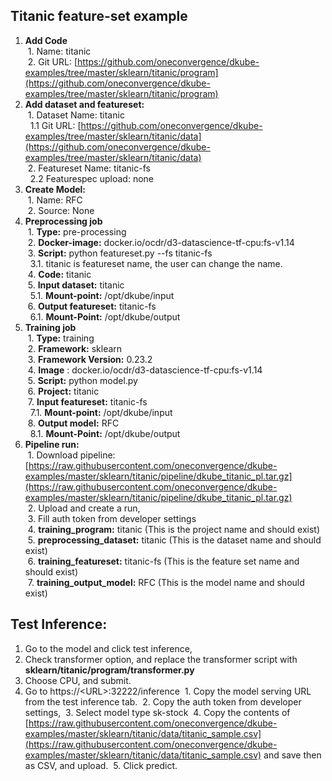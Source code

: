 ## **Titanic feature-set example**



1. **Add Code** \
&nbsp;1. Name: titanic \
&nbsp;2. Git URL: [https://github.com/oneconvergence/dkube-examples/tree/master/sklearn/titanic/program](https://github.com/oneconvergence/dkube-examples/tree/master/sklearn/titanic/program) 
2. **Add dataset and featureset:** \
&nbsp;1. Dataset Name: titanic \
&nbsp;&nbsp;1.1 Git URL: [https://github.com/oneconvergence/dkube-examples/tree/master/sklearn/titanic/data](https://github.com/oneconvergence/dkube-examples/tree/master/sklearn/titanic/data) \
&nbsp;2. Featureset Name: titanic-fs \
&nbsp;&nbsp;2.2 Featurespec upload: none 
3. **Create Model:** \
&nbsp;1. Name: RFC \
&nbsp;2. Source: None
4. **Preprocessing job** \
&nbsp;1. **Type:** pre-processing \
&nbsp;2. **Docker-image:** docker.io/ocdr/d3-datascience-tf-cpu:fs-v1.14 \
&nbsp;3. **Script:** python featureset.py --fs titanic-fs \
&nbsp;&nbsp;3.1. titanic is featureset name, the user can change the name. \
&nbsp;4. **Code:** titanic \
&nbsp;5. **Input dataset:** titanic \
&nbsp;&nbsp;5.1. **Mount-point:** /opt/dkube/input \
&nbsp;6. **Output featureset:** titanic-fs \
&nbsp;&nbsp;6.1. **Mount-Point:** /opt/dkube/output 
5. **Training job** \
&nbsp;1. **Type:** training \
&nbsp;2. **Framework:** sklearn \
&nbsp;3. **Framework Version:** 0.23.2 \
&nbsp;4. **Image** : docker.io/ocdr/d3-datascience-tf-cpu:fs-v1.14 \
&nbsp;5. **Script:** python model.py \
&nbsp;6. **Project:** titanic \
&nbsp;7. **Input featureset:** titanic-fs \
&nbsp;&nbsp;7.1. **Mount-point:** /opt/dkube/input \
&nbsp;8. **Output model:** RFC \
&nbsp;&nbsp;8.1. **Mount-Point:** /opt/dkube/output
6. **Pipeline run:** \
&nbsp;1. Download pipeline: [https://raw.githubusercontent.com/oneconvergence/dkube-examples/master/sklearn/titanic/pipeline/dkube_titanic_pl.tar.gz](https://raw.githubusercontent.com/oneconvergence/dkube-examples/master/sklearn/titanic/pipeline/dkube_titanic_pl.tar.gz) \
&nbsp;2. Upload and create a run, \
&nbsp;3. Fill auth token from developer settings \
&nbsp;4. **training_program:** titanic (This is the project name and should exist) \
&nbsp;5. **preprocessing_dataset:** titanic (This is the dataset name and should exist) \
&nbsp;6. **training_featureset:** titanic-fs  (This is the feature set name and should exist) \
&nbsp;7. **training_output_model:** RFC (This is the model name and should exist)


## **Test Inference:**

1. Go to the model and click test inference,
2. Check transformer option, and replace the transformer script with **sklearn/titanic/program/transformer.py**
3. Choose CPU, and submit.
4. Go to https://&lt;URL>:32222/inference
&nbsp;1. Copy the model serving URL from the test inference tab.
&nbsp;2. Copy the auth token from developer settings, 
&nbsp;3. Select model type sk-stock
&nbsp;4. Copy the contents of [https://raw.githubusercontent.com/oneconvergence/dkube-examples/master/sklearn/titanic/data/titanic_sample.csv](https://raw.githubusercontent.com/oneconvergence/dkube-examples/master/sklearn/titanic/data/titanic_sample.csv) and save then as CSV, and upload.
&nbsp;5. Click predict.